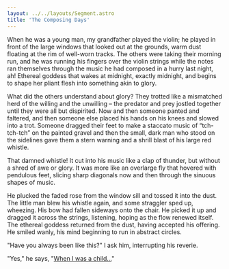 ```yaml
---
layout: ../../layouts/Segment.astro
title: 'The Composing Days'
---
```


When he was a young man, my grandfather played the violin; he played in front of the large windows that looked out at the grounds, warm dust floating at the rim of well-worn tracks.  The others were taking their morning run, and he was running his fingers over the violin strings while the notes ran themselves through the music he had composed in a hurry last night, ah!  Ethereal goddess that wakes at midnight, exactly midnight, and begins to shape her pliant flesh into something akin to glory.

What did the others understand about glory?  They trotted like a mismatched herd of the willing and the unwilling – the predator and prey jostled together until they were all but dispirited.  Now and then someone panted and faltered, and then someone else placed his hands on his knees and slowed into a trot.  Someone dragged their feet to make a staccato music of “tch-tch-tch” on the painted gravel and then the small, dark man who stood on the sidelines gave them a stern warning and a shrill blast of his large red whistle.

That damned whistle!  It cut into his music like a clap of thunder, but without a shred of awe or glory.  It was more like an overlarge fly that hovered with pendulous feet, slicing sharp diagonals now and then through the sinuous shapes of music.

He plucked the faded rose from the window sill and tossed it into the dust.  The little man blew his whistle again, and some straggler sped up, wheezing.  His bow had fallen sideways onto the chair.  He picked it up and dragged it across the strings, listening, hoping as the flow renewed itself.  The ethereal goddess returned from the dust, having accepted his offering.  He smiled wanly, his mind beginning to run in abstract circles.

"Have you always been like this?" I ask him, interrupting his reverie.

"Yes," he says, "[When I was a child...](grandfather_teens)"

<style>
    body {
        background-color: var(--primary-red);
    }

    .main {
        max-width: 40rem;
        border: 1px solid currentcolor;
        padding: 1em 0.8em 1.5em;
/*         column-width: 15rem;
        column-rule: 1px solid var(--dark-gray2);
        column-gap: 1.5rem; */
    }

    .main::before,
    .main::after {
        content: "";
        position: absolute;
        z-index: -1;
    }
</style>